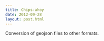 ```yaml
---
title: Chips-ahoy
date: 2012-09-28
layout: post.html
---
```


Conversion of geojson files to other formats.